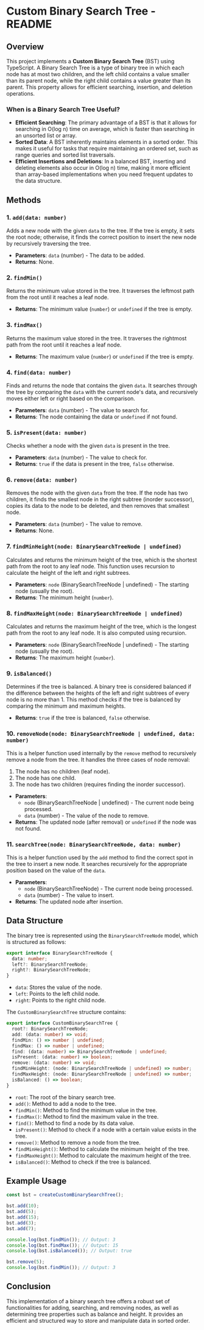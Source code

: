 # Custom Binary Search Tree - README

## Overview

This project implements a **Custom Binary Search Tree** (BST) using TypeScript. A Binary Search Tree is a type of binary tree in which each node has at most two children, and the left child contains a value smaller than its parent node, while the right child contains a value greater than its parent. This property allows for efficient searching, insertion, and deletion operations.

### When is a Binary Search Tree Useful?

- **Efficient Searching**: The primary advantage of a BST is that it allows for searching in O(log n) time on average, which is faster than searching in an unsorted list or array.
- **Sorted Data**: A BST inherently maintains elements in a sorted order. This makes it useful for tasks that require maintaining an ordered set, such as range queries and sorted list traversals.
- **Efficient Insertions and Deletions**: In a balanced BST, inserting and deleting elements also occur in O(log n) time, making it more efficient than array-based implementations when you need frequent updates to the data structure.

## Methods

### 1. `add(data: number)`

Adds a new node with the given `data` to the tree. If the tree is empty, it sets the root node; otherwise, it finds the correct position to insert the new node by recursively traversing the tree.

- **Parameters**: `data` (number) - The data to be added.
- **Returns**: None.

### 2. `findMin()`

Returns the minimum value stored in the tree. It traverses the leftmost path from the root until it reaches a leaf node.

- **Returns**: The minimum value (`number`) or `undefined` if the tree is empty.

### 3. `findMax()`

Returns the maximum value stored in the tree. It traverses the rightmost path from the root until it reaches a leaf node.

- **Returns**: The maximum value (`number`) or `undefined` if the tree is empty.

### 4. `find(data: number)`

Finds and returns the node that contains the given `data`. It searches through the tree by comparing the `data` with the current node's data, and recursively moves either left or right based on the comparison.

- **Parameters**: `data` (number) - The value to search for.
- **Returns**: The node containing the data or `undefined` if not found.

### 5. `isPresent(data: number)`

Checks whether a node with the given `data` is present in the tree.

- **Parameters**: `data` (number) - The value to check for.
- **Returns**: `true` if the data is present in the tree, `false` otherwise.

### 6. `remove(data: number)`

Removes the node with the given `data` from the tree. If the node has two children, it finds the smallest node in the right subtree (inorder successor), copies its data to the node to be deleted, and then removes that smallest node.

- **Parameters**: `data` (number) - The value to remove.
- **Returns**: None.

### 7. `findMinHeight(node: BinarySearchTreeNode | undefined)`

Calculates and returns the minimum height of the tree, which is the shortest path from the root to any leaf node. This function uses recursion to calculate the height of the left and right subtrees.

- **Parameters**: `node` (BinarySearchTreeNode | undefined) - The starting node (usually the root).
- **Returns**: The minimum height (`number`).

### 8. `findMaxHeight(node: BinarySearchTreeNode | undefined)`

Calculates and returns the maximum height of the tree, which is the longest path from the root to any leaf node. It is also computed using recursion.

- **Parameters**: `node` (BinarySearchTreeNode | undefined) - The starting node (usually the root).
- **Returns**: The maximum height (`number`).

### 9. `isBalanced()`

Determines if the tree is balanced. A binary tree is considered balanced if the difference between the heights of the left and right subtrees of every node is no more than 1. This method checks if the tree is balanced by comparing the minimum and maximum heights.

- **Returns**: `true` if the tree is balanced, `false` otherwise.

### 10. `removeNode(node: BinarySearchTreeNode | undefined, data: number)`

This is a helper function used internally by the `remove` method to recursively remove a node from the tree. It handles the three cases of node removal:

1. The node has no children (leaf node).
2. The node has one child.
3. The node has two children (requires finding the inorder successor).

- **Parameters**:
  - `node` (BinarySearchTreeNode | undefined) - The current node being processed.
  - `data` (number) - The value of the node to remove.
- **Returns**: The updated node (after removal) or `undefined` if the node was not found.

### 11. `searchTree(node: BinarySearchTreeNode, data: number)`

This is a helper function used by the `add` method to find the correct spot in the tree to insert a new node. It searches recursively for the appropriate position based on the value of the `data`.

- **Parameters**:
  - `node` (BinarySearchTreeNode) - The current node being processed.
  - `data` (number) - The value to insert.
- **Returns**: The updated node after insertion.

## Data Structure

The binary tree is represented using the `BinarySearchTreeNode` model, which is structured as follows:

```typescript
export interface BinarySearchTreeNode {
  data: number;
  left?: BinarySearchTreeNode;
  right?: BinarySearchTreeNode;
}
```

- `data`: Stores the value of the node.
- `left`: Points to the left child node.
- `right`: Points to the right child node.

The `CustomBinarySearchTree` structure contains:

```typescript
export interface CustomBinarySearchTree {
  root?: BinarySearchTreeNode;
  add: (data: number) => void;
  findMin: () => number | undefined;
  findMax: () => number | undefined;
  find: (data: number) => BinarySearchTreeNode | undefined;
  isPresent: (data: number) => boolean;
  remove: (data: number) => void;
  findMinHeight: (node: BinarySearchTreeNode | undefined) => number;
  findMaxHeight: (node: BinarySearchTreeNode | undefined) => number;
  isBalanced: () => boolean;
}
```

- `root`: The root of the binary search tree.
- `add()`: Method to add a node to the tree.
- `findMin()`: Method to find the minimum value in the tree.
- `findMax()`: Method to find the maximum value in the tree.
- `find()`: Method to find a node by its data value.
- `isPresent()`: Method to check if a node with a certain value exists in the tree.
- `remove()`: Method to remove a node from the tree.
- `findMinHeight()`: Method to calculate the minimum height of the tree.
- `findMaxHeight()`: Method to calculate the maximum height of the tree.
- `isBalanced()`: Method to check if the tree is balanced.

## Example Usage

```typescript
const bst = createCustomBinarySearchTree();

bst.add(10);
bst.add(5);
bst.add(15);
bst.add(3);
bst.add(7);

console.log(bst.findMin()); // Output: 3
console.log(bst.findMax()); // Output: 15
console.log(bst.isBalanced()); // Output: true

bst.remove(5);
console.log(bst.findMin()); // Output: 3
```

## Conclusion

This implementation of a binary search tree offers a robust set of functionalities for adding, searching, and removing nodes, as well as determining tree properties such as balance and height. It provides an efficient and structured way to store and manipulate data in sorted order.

